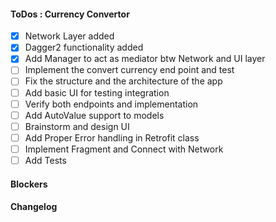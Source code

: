 #### ToDos : Currency Convertor
 
   - [x] Network Layer added
   - [x] Dagger2 functionality added
   - [x] Add Manager to act as mediator btw Network and UI layer
   - [ ] Implement the convert currency end point and test
   - [ ] Fix the structure and the architecture of the app
   - [ ] Add basic UI for testing integration
   - [ ] Verify both endpoints and implementation
   - [ ] Add AutoValue support to models
   - [ ] Brainstorm and design UI
   - [ ] Add Proper Error handling in Retrofit class
   - [ ] Implement Fragment and Connect with Network
   - [ ] Add Tests
   
#### Blockers

#### Changelog
